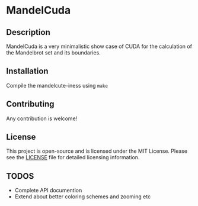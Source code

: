 # MandelCuda

## Description

MandelCuda is a very minimalistic show case of CUDA for the calculation of the Mandelbrot set
and its boundaries.


## Installation

Compile the mandelcute-iness using `make`

## Contributing

Any contribution is welcome!

## License

This project is open-source and is licensed under the MIT License. Please see the 
[LICENSE](LICENSE.md) file for detailed licensing information.


## TODOS

- Complete API documention 
- Extend about better coloring schemes and zooming etc
